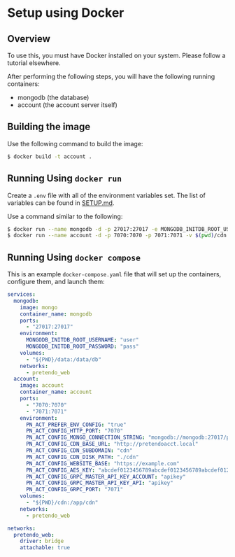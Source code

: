 # Setup using Docker

## Overview
To use this, you must have Docker installed on your system. Please follow a tutorial elsewhere.

After performing the following steps, you will have the following running containers:
- mongodb (the database)
- account (the account server itself)

## Building the image
Use the following command to build the image:
```bash
$ docker build -t account .
```

## Running Using `docker run`
Create a `.env` file with all of the environment variables set. The list of variables can be found in [SETUP.md](SETUP.md).

Use a command similar to the following:
```bash
$ docker run --name mongodb -d -p 27017:27017 -e MONGODB_INITDB_ROOT_USERNAME=user -e MONGODB_INITDB_ROOT_PASSWORD=pass -v $(pwd)/data:/data/db mongo
$ docker run --name account -d -p 7070:7070 -p 7071:7071 -v $(pwd)/cdn:/app/cdn --env-file .env account
```

## Running Using `docker compose`
This is an example `docker-compose.yaml` file that will set up the containers, configure them, and launch them:

```yaml
services:
  mongodb:
    image: mongo
    container_name: mongodb
    ports:
      - "27017:27017"
    environment:
      MONGODB_INITDB_ROOT_USERNAME: "user"
      MONGODB_INITDB_ROOT_PASSWORD: "pass"
    volumes:
      - "${PWD}/data:/data/db"
    networks:
      - pretendo_web
  account:
    image: account
    container_name: account
    ports:
      - "7070:7070"
      - "7071:7071"
    environment:
      PN_ACT_PREFER_ENV_CONFIG: "true"
      PN_ACT_CONFIG_HTTP_PORT: "7070"
      PN_ACT_CONFIG_MONGO_CONNECTION_STRING: "mongodb://mongodb:27017/pretendo"
      PN_ACT_CONFIG_CDN_BASE_URL: "http://pretendoacct.local"
      PN_ACT_CONFIG_CDN_SUBDOMAIN: "cdn"
      PN_ACT_CONFIG_CDN_DISK_PATH: "./cdn"
      PN_ACT_CONFIG_WEBSITE_BASE: "https://example.com"
      PN_ACT_CONFIG_AES_KEY: "abcdef0123456789abcdef0123456789abcdef0123456789abcdef0123456789"
      PN_ACT_CONFIG_GRPC_MASTER_API_KEY_ACCOUNT: "apikey"
      PN_ACT_CONFIG_GRPC_MASTER_API_KEY_API: "apikey"
      PN_ACT_CONFIG_GRPC_PORT: "7071"
    volumes:
      - "${PWD}/cdn:/app/cdn"
    networks:
      - pretendo_web

networks:
  pretendo_web:
    driver: bridge
    attachable: true
```
